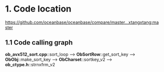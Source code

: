 # 1. Code location

https://github.com/oceanbase/oceanbase/compare/master...xtangxtang:master

## 1.1 Code calling graph
**ob_avx512_sort.cpp**::sort_loop --> **ObSortRow**::get_sort_key --> **ObObj**::make_sort_key --> **ObCharset**::sortkey_v2 --> **ob_ctype.h**::strnxfrm_v2
